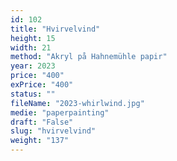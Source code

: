```yaml
---
id: 102
title: "Hvirvelvind"
height: 15
width: 21
method: "Akryl på Hahnemühle papir"
year: 2023
price: "400"
exPrice: "400"
status: ""
fileName: "2023-whirlwind.jpg"
medie: "paperpainting"
draft: "False"
slug: "hvirvelvind"
weight: "137"
---
```

